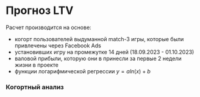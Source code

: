 # Прогноз LTV
Расчет производится на основе:
* когорт пользователей выдуманной match-3 игры, которые были привлечены через Facebook Ads
* установивших игру на промежутке 14 дней (18.09.2023 - 01.10.2023)
* валовой прибыли, которую они в принесли за первые 2 недели жизни в проекте
* функции логарифмической регрессии $y = a ln(x) + b$
### Когортный анализ
